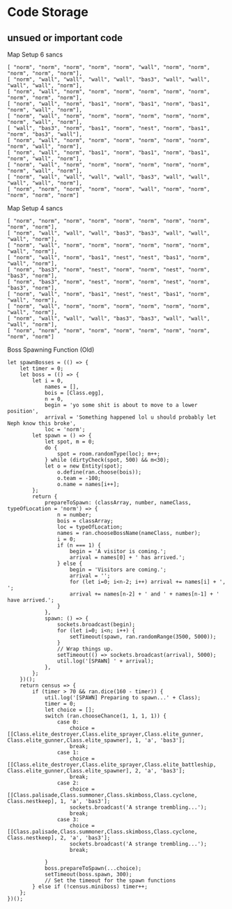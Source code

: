 # Code Storage
## unsued or important code
Map Setup 6 sancs

    [ "norm", "norm", "norm", "norm", "norm", "wall", "norm", "norm", "norm", "norm", "norm"],
    [ "norm", "wall", "wall", "wall", "wall", "bas3", "wall", "wall", "wall", "wall", "norm"],
    [ "norm", "wall", "norm", "norm", "norm", "norm", "norm", "norm", "norm", "norm", "norm"],
    [ "norm", "wall", "norm", "bas1", "norm", "bas1", "norm", "bas1", "norm", "wall", "norm"],
    [ "norm", "wall", "norm", "norm", "norm", "norm", "norm", "norm", "norm", "wall", "norm"],
    [ "wall", "bas3", "norm", "bas1", "norm", "nest", "norm", "bas1", "norm", "bas3", "wall"],
    [ "norm", "wall", "norm", "norm", "norm", "norm", "norm", "norm", "norm", "wall", "norm"],
    [ "norm", "wall", "norm", "bas1", "norm", "bas1", "norm", "bas1", "norm", "wall", "norm"],
    [ "norm", "wall", "norm", "norm", "norm", "norm", "norm", "norm", "norm", "wall", "norm"],
    [ "norm", "wall", "wall", "wall", "wall", "bas3", "wall", "wall", "wall", "wall", "norm"],
    [ "norm", "norm", "norm", "norm", "norm", "wall", "norm", "norm", "norm", "norm", "norm"]
Map Setup 4 sancs

    [ "norm", "norm", "norm", "norm", "norm", "norm", "norm", "norm", "norm", "norm"],
    [ "norm", "wall", "wall", "wall", "bas3", "bas3", "wall", "wall", "wall", "norm"],
    [ "norm", "wall", "norm", "norm", "norm", "norm", "norm", "norm", "wall", "norm"],
    [ "norm", "wall", "norm", "bas1", "nest", "nest", "bas1", "norm", "wall", "norm"],
    [ "norm", "bas3", "norm", "nest", "norm", "norm", "nest", "norm", "bas3", "norm"],
    [ "norm", "bas3", "norm", "nest", "norm", "norm", "nest", "norm", "bas3", "norm"],
    [ "norm", "wall", "norm", "bas1", "nest", "nest", "bas1", "norm", "wall", "norm"],
    [ "norm", "wall", "norm", "norm", "norm", "norm", "norm", "norm", "wall", "norm"],
    [ "norm", "wall", "wall", "wall", "bas3", "bas3", "wall", "wall", "wall", "norm"],
    [ "norm", "norm", "norm", "norm", "norm", "norm", "norm", "norm", "norm", "norm"]

Boss Spawning Function (Old)

    let spawnBosses = (() => {
        let timer = 0;
        let boss = (() => {
            let i = 0,
                names = [],
                bois = [Class.egg],
                n = 0,
                begin = 'yo some shit is about to move to a lower position',
                arrival = 'Something happened lol u should probably let Neph know this broke',
                loc = 'norm';
            let spawn = () => {
                let spot, m = 0;
                do {
                    spot = room.randomType(loc); m++;
                } while (dirtyCheck(spot, 500) && m<30);
                let o = new Entity(spot);
                    o.define(ran.choose(bois));
                    o.team = -100;
                    o.name = names[i++];
            };
            return {
                prepareToSpawn: (classArray, number, nameClass, typeOfLocation = 'norm') => {
                    n = number;
                    bois = classArray;
                    loc = typeOfLocation;
                    names = ran.chooseBossName(nameClass, number);
                    i = 0;
                    if (n === 1) {
                        begin = 'A visitor is coming.';
                        arrival = names[0] + ' has arrived.'; 
                    } else {
                        begin = 'Visitors are coming.';
                        arrival = '';
                        for (let i=0; i<n-2; i++) arrival += names[i] + ', ';
                        arrival += names[n-2] + ' and ' + names[n-1] + ' have arrived.';
                    }
                },
                spawn: () => {
                    sockets.broadcast(begin);
                    for (let i=0; i<n; i++) {
                        setTimeout(spawn, ran.randomRange(3500, 5000));
                    }
                    // Wrap things up.
                    setTimeout(() => sockets.broadcast(arrival), 5000);
                    util.log('[SPAWN] ' + arrival);
                },
            };
        })();
        return census => {
            if (timer > 70 && ran.dice(160 - timer)) {
                util.log('[SPAWN] Preparing to spawn...' + Class);
                timer = 0;
                let choice = [];
                switch (ran.chooseChance(1, 1, 1, 1)) {
                    case 0: 
                        choice = [[Class.elite_destroyer,Class.elite_sprayer,Class.elite_gunner, Class.elite_gunner,Class.elite_spawner], 1, 'a', 'bas3'];
                        break;
                    case 1: 
                        choice = [[Class.elite_destroyer,Class.elite_sprayer,Class.elite_battleship, Class.elite_gunner,Class.elite_spawner], 2, 'a', 'bas3'];
                        break;
                    case 2: 
                        choice = [[Class.palisade,Class.summoner,Class.skimboss,Class.cyclone, Class.nestkeep], 1, 'a', 'bas3']; 
                        sockets.broadcast('A strange trembling...');
                        break;
                    case 3: 
                        choice = [[Class.palisade,Class.summoner,Class.skimboss,Class.cyclone, Class.nestkeep], 2, 'a', 'bas3']; 
                        sockets.broadcast('A strange trembling...');
                        break; 

                }
                boss.prepareToSpawn(...choice);
                setTimeout(boss.spawn, 300);
                // Set the timeout for the spawn functions
            } else if (!census.miniboss) timer++;
        };
    })();
